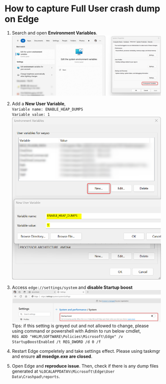 # How to capture Full User crash dump on Edge
1. Search and open **Environment Variables**. <br>
    <img src="./images/edgecrashdump1.png" alt="edgecrashdump1.png" width="500">

1. Add a **New User Variable**, <br>
`Variable name: ENABLE_HEAP_DUMPS`<br>
`Variable value: 1`<br>
    <img src="./images/edgecrashdump2.png" alt="edgecrashdump2.png" width="500">

1. Access `edge://settings/system` and **disable Startup boost**<br>
    <img src="./images/edgecrashdump3.png" alt="edgecrashdump3.png" width="500">
    <br>Tips: if this setting is greyed out and not allowed to change, please using command or powershell with Admin to run below cmdlet,
    <br>`REG ADD "HKLM\SOFTWARE\Policies\Microsoft\Edge" /v StartupBoostEnabled /t REG_DWORD /d 0 /f` 

1. Restart Edge compeletely and take settings effect. Please using taskmgr and ensure **all msedge.exe are closed**.<br>

1. Open Edge and **reproduce issue**. Then, check if there is any dump files generated at `%LOCALAPPDATA%\Microsoft\Edge\User Data\Crashpad\reports`.<br>